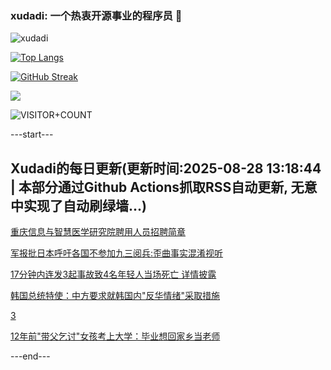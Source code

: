 ### xudadi: 一个热衷开源事业的程序员 👋

![xudadi](https://github-readme-stats-git-masterorgs-github-readme-stats-team.vercel.app/api?username=xudadi)

[![Top Langs](https://github-readme-stats.vercel.app/api/top-langs/?username=xudadi)](https://github.com/anuraghazra/github-readme-stats)

[![GitHub Streak](https://streak-stats.demolab.com?user=xudadi&locale=zh_Hans)](https://git.io/streak-stats)

![](https://raw.githubusercontent.com/xudadi/xudadi/main/assets/github-contribution-grid-snake.svg)

![VISITOR+COUNT](https://komarev.com/ghpvc/?username=xudadi&label=VISITOR+COUNT)


---start---

## Xudadi的每日更新(更新时间:2025-08-28 13:18:44 | 本部分通过Github Actions抓取RSS自动更新, 无意中实现了自动刷绿墙...)

[重庆信息与智慧医学研究院聘用人员招聘简章](https://www.gongkaoleida.com/article/2591228)

[军报批日本呼吁各国不参加九三阅兵:歪曲事实混淆视听](https://m.163.com/news/article/K80CPIIJ0514R9P4.html)

[17分钟内连发3起事故致4名年轻人当场死亡 详情披露](https://m.163.com/news/article/K80GS29600019K82.html)

[韩国总统特使：中方要求就韩国内"反华情绪"采取措施](https://m.163.com/news/article/K80506TH0514R9OJ.html)

[3](https://www.163.com/v/video/VT71BBJLN.html)

[12年前"带父乞讨"女孩考上大学：毕业想回家乡当老师](https://m.163.com/news/article/K80O60VL051492T3.html)

---end---
